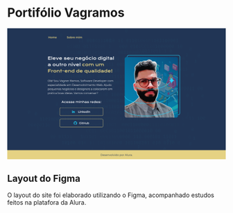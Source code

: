 <h1>Portifólio Vagramos</h1>

<img src="assets/layout-figma.png">

<h2>Layout do Figma</h2>

O layout do site foi elaborado utilizando o Figma, acompanhado estudos feitos na platafora da Alura.